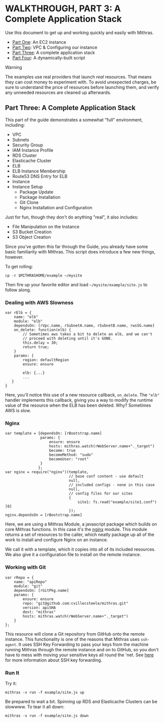 # WALKTHROUGH, PART 3: A Complete Application Stack

Use this document to get up and working quickly and easily with
Mithras.

* [Part One](guide1.html): An EC2 instance
* [Part Two](guide2.html): VPC & Configuring our instance
* [Part Three](guide3.html): A complete application stack
* [Part Four](guide4.html): A dynamically-built script

<div class="alert alert-warning" role="alert">
  <p><span class="label label-warning">Warning</span></p>

  <p>The examples use real providers that launch <i>real</i>
  resources. That means they can cost money to experiment with. To
  avoid unexpected charges, be sure to understand the price of
  resources before launching them, and verify any unneeded resources
  are cleaned up afterwards.</p>

</div>

## Part Three: A Complete Application Stack

This part of the guide demonstrates a somewhat "full" environment, including:

* VPC
* Subnets
* Security Group
* IAM Instance Profile
* RDS Cluster
* Elasticache Cluster
* ELB
* ELB Instance Membership
* Route53 DNS Entry for ELB
* Instance
* Instance Setup
  * Package Update
  * Package Installation
  * Git Clone
  * Nginx Installation and Configuration

Just for fun, though they don't do anything "real", it also includes:

* File Manipulation on the Instance
* S3 Bucket Creation
* S3 Object Creation

Since you've gotten this far through the Guide, you already have some
basic familiarity with Mithras.  This script does introduce a few new
things, however.

To get rolling:

    cp -r $MITHRASHOME/example ~/mysite

Then fire up your favorite editor and load `~/mysite/example/site.js`
to follow along.

### Dealing with AWS Slowness

    var rElb = {
        name: "elb"
        module: "elb"
        dependsOn: [rVpc.name, rSubnetA.name, rSubnetB.name, rwsSG.name]
        on_delete: function(elb) { 
            // Sometimes aws takes a bit to delete an elb, and we can't
            // proceed with deleting until it's GONE.
            this.delay = 30; 
            return true;
        }
        params: {
            region: defaultRegion
            ensure: ensure

            elb: {...}
            ...
       }
    }

Here, you'll notice this use of a new resource callback, `on_delete`.
The `"elb"` handler implements this callback, giving you a way to
modify the runtime value of the resource when the ELB has been
deleted.  Why?  Sometimes AWS is slow.

### Nginx

    var template = {dependsOn: [rBootstrap.name]
                    params: {
                        ensure: ensure 
                        hosts: mithras.watch(rWebServer.name+"._target")
                        become: true
                        becomeMethod: "sudo"
                        becomeUser: "root"
                    }
                   };
    var nginx = require("nginx")(template, 
                                 // base conf content - use default
                                 null, 
                                 // included configs - none in this case
                                 null,
                                 // config files for our sites
                                 {
                                     site1: fs.read("example/site1.conf")[0]
                                 });
    nginx.dependsOn = [rBootstrap.name]

Here, we are using a Mithras Module, a javascript package which builds
on core Mithras functions.  In this case it's the
[nginx](mod_nginx.html) module.  This module returns a set of
resources to the caller, which neatly package up all of the work to
install and configure Nginx on an instance.

We call it with a template, which it copies into all of its included
resources.  We also give it a configuration file to install on the
remote instance.

### Working with Git

    var rRepo = {
        name: "apiRepo"
        module: "git"
        dependsOn: [rGitPkg.name]
        params: {
            ensure: ensure
            repo: "git@github.com:cvillecsteele/mithras.git"
            version: apiSHA
            dest: "mithras"
            hosts: mithras.watch(rWebServer.name+"._target")
        }
    };

This resource will clone a Git repository from GitHub onto the remote
instance.  This functionality is one of the reasons that Mithras uses
`ssh-agent`.  It uses SSH Key Forwarding to pass your keys from the
machine running Mithras through the remote instance and on to GitHub,
so you don't have to mess with moving your sensitive keys all round
the 'net.  See
[here](https://developer.github.com/guides/using-ssh-agent-forwarding/)
for more information about SSH key forwarding.

### Run It

Try it:

    mithras -v run -f example/site.js up

Be prepared to wait a bit.  Spinning up RDS and Elasticache Clusters
can be slowwww.  To tear it all down:

    mithras -v run -f example/site.js down


